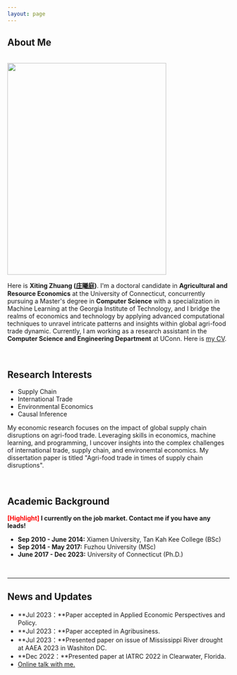 ```yaml
---
layout: page
---
```


## About Me
<br>

<img src="https://xiting-zhuang.github.io/images/Zhuang_headshot_full.JPG" class="floatpic" width="360" height="480" >


Here is **Xiting Zhuang ([庄曦庭](https://xiting-zhuang.github.io/file/XitingZhuang-CV.pdf))**. I'm a doctoral candidate in **Agricultural and Resource Economics** at the University of Connecticut, concurrently pursuing a Master's degree in **Computer Science** with a specialization in Machine Learning at the Georgia Institute of Technology, and I bridge the realms of economics and technology by applying advanced computational techniques to unravel intricate patterns and insights within global agri-food trade dynamic. Currently, I am working as a research assistant in the **Computer Science and Engineering Department** at UConn. Here is [my CV](https://xiting-zhuang.github.io/file/XitingZhuang-CV.pdf).

<br>


## Research Interests

- Supply Chain
- International Trade
- Environmental Economics
- Causal Inference
 
My economic research focuses on the impact of global supply chain disruptions on agri-food trade. Leveraging skills in economics, machine learning, and programming, I uncover insights into the complex challenges of international trade, supply chain, and environemtal economics. My dissertation paper is titled "Agri-food trade in times of supply chain disruptions".

<br>


## Academic Background

**<font color='red'>[Highlight]</font> I currently on the job market. Contact me if you have any leads!**

- **Sep 2010 - June 2014:** Xiamen University, Tan Kah Kee College  (BSc)
- **Sep 2014 - May 2017:** Fuzhou University (MSc)
- **June 2017 - Dec 2023:** University of Connecticut (Ph.D.)
 
<br>

 
---

## News and Updates

- **Jul 2023：**Paper accepted in Applied Economic Perspectives and Policy. 
- **Jul 2023：**Paper accepted in Agribusiness. 
- **Jul 2023：**Presented paper on issue of Mississippi River drought at AAEA 2023 in Washiton DC.
- **Dec 2022：**Presented paper at IATRC 2022 in Clearwater, Florida. 
- [Online talk with me.](https://calendly.com/xiting-zhuang/one-on-one-with-me)
